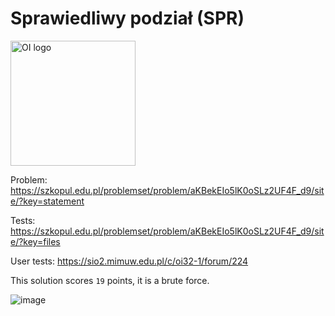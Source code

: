 # Sprawiedliwy podział (SPR)

<img src="https://www.oi.edu.pl/static/images/logo_oi.png" alt="OI logo" width="200">

Problem:
https://szkopul.edu.pl/problemset/problem/aKBekEIo5lK0oSLz2UF4F_d9/site/?key=statement

Tests:
https://szkopul.edu.pl/problemset/problem/aKBekEIo5lK0oSLz2UF4F_d9/site/?key=files

User tests:
https://sio2.mimuw.edu.pl/c/oi32-1/forum/224

This solution scores `19` points, it is a brute force.

![image](https://github.com/user-attachments/assets/708077fe-b972-472a-8067-bd22a43c4be2)
